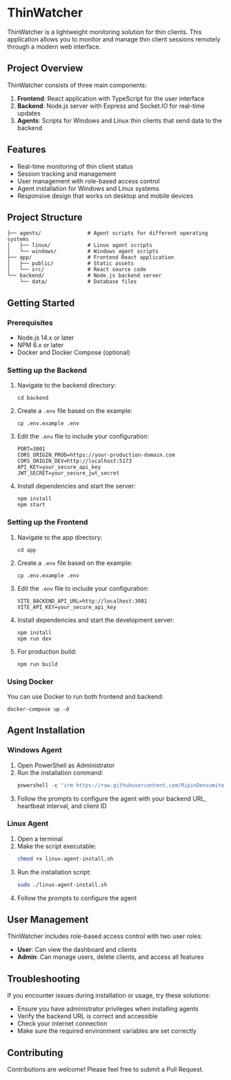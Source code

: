 # ThinWatcher

ThinWatcher is a lightweight monitoring solution for thin clients. This application allows you to monitor and manage thin client sessions remotely through a modern web interface.

## Project Overview

ThinWatcher consists of three main components:

1. **Frontend**: React application with TypeScript for the user interface
2. **Backend**: Node.js server with Express and Socket.IO for real-time updates
3. **Agents**: Scripts for Windows and Linux thin clients that send data to the backend

## Features

- Real-time monitoring of thin client status
- Session tracking and management 
- User management with role-based access control
- Agent installation for Windows and Linux systems
- Responsive design that works on desktop and mobile devices

## Project Structure

```
├── agents/               # Agent scripts for different operating systems
│   ├── linux/            # Linux agent scripts
│   └── windows/          # Windows agent scripts
├── app/                  # Frontend React application
│   ├── public/           # Static assets
│   └── src/              # React source code
└── backend/              # Node.js backend server
    └── data/             # Database files
```

## Getting Started

### Prerequisites

- Node.js 14.x or later
- NPM 6.x or later
- Docker and Docker Compose (optional)

### Setting up the Backend

1. Navigate to the backend directory:
   ```
   cd backend
   ```

2. Create a `.env` file based on the example:
   ```
   cp .env.example .env
   ```

3. Edit the `.env` file to include your configuration:
   ```
   PORT=3001
   CORS_ORIGIN_PROD=https://your-production-domain.com
   CORS_ORIGIN_DEV=http://localhost:5173
   API_KEY=your_secure_api_key
   JWT_SECRET=your_secure_jwt_secret
   ```

4. Install dependencies and start the server:
   ```
   npm install
   npm start
   ```

### Setting up the Frontend

1. Navigate to the app directory:
   ```
   cd app
   ```

2. Create a `.env` file based on the example:
   ```
   cp .env.example .env
   ```

3. Edit the `.env` file to include your configuration:
   ```
   VITE_BACKEND_API_URL=http://localhost:3001
   VITE_API_KEY=your_secure_api_key
   ```

4. Install dependencies and start the development server:
   ```
   npm install
   npm run dev
   ```

5. For production build:
   ```
   npm run build
   ```

### Using Docker

You can use Docker to run both frontend and backend:

```
docker-compose up -d
```

## Agent Installation

### Windows Agent

1. Open PowerShell as Administrator
2. Run the installation command:
   ```powershell
   powershell -c "irm https://raw.githubusercontent.com/RipinDensumite/thinwatcher/main/agents/windows/thinwatcher.ps1 | iex"
   ```
3. Follow the prompts to configure the agent with your backend URL, heartbeat interval, and client ID

### Linux Agent

1. Open a terminal
2. Make the script executable:
   ```bash
   chmod +x linux-agent-install.sh
   ```
3. Run the installation script:
   ```bash
   sudo ./linux-agent-install.sh
   ```
4. Follow the prompts to configure the agent

## User Management

ThinWatcher includes role-based access control with two user roles:

- **User**: Can view the dashboard and clients
- **Admin**: Can manage users, delete clients, and access all features

## Troubleshooting

If you encounter issues during installation or usage, try these solutions:

- Ensure you have administrator privileges when installing agents
- Verify the backend URL is correct and accessible
- Check your internet connection
- Make sure the required environment variables are set correctly

## Contributing

Contributions are welcome! Please feel free to submit a Pull Request.
